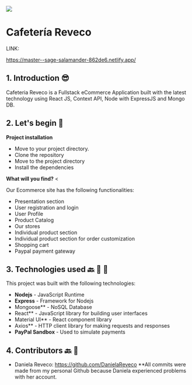 ![](https://imgtr.ee/images/2023/03/31/UZKTQ.gif)

# **Cafetería Reveco**

LINK:

https://master--sage-salamander-862de6.netlify.app/

## 1. Introduction 😎

Cafeteria Reveco is a Fullstack eCommerce Application built with the latest technology using React JS, Context API, Node with ExpressJS and Mongo DB.

## 2. Let's begin 🏃

**Project installation**
- Move to your project directory.
- Clone the repository
- Move to the project directory
- Install the dependencies

**What will you find?** <

Our Ecommerce site has the following functionalities:
- Presentation section 
- User registration and login
- User Profile
- Product Catalog
- Our stores
- Individual product section
- Individual product section for order customization
- Shopping cart
- Paypal payment gateway




## 3. Technologies used 🔙 🦾 🦾
This project was built with the following technologies:
- **Nodejs** - JavaScript Runtime
- **Express** - Framework for Nodejs
- Mongoose** - NoSQL Database
- React** - JavaScript library for building user interfaces
- Material UI** - React component library
- Axios** - HTTP client library for making requests and responses
- **PayPal Sandbox** - Used to simulate payments

## 4. Contributors 🔙 🦾
- Daniela Reveco: https://github.com/DanielaReveco
**All commits were made from my personal Github because Daniela experienced problems with her account.

